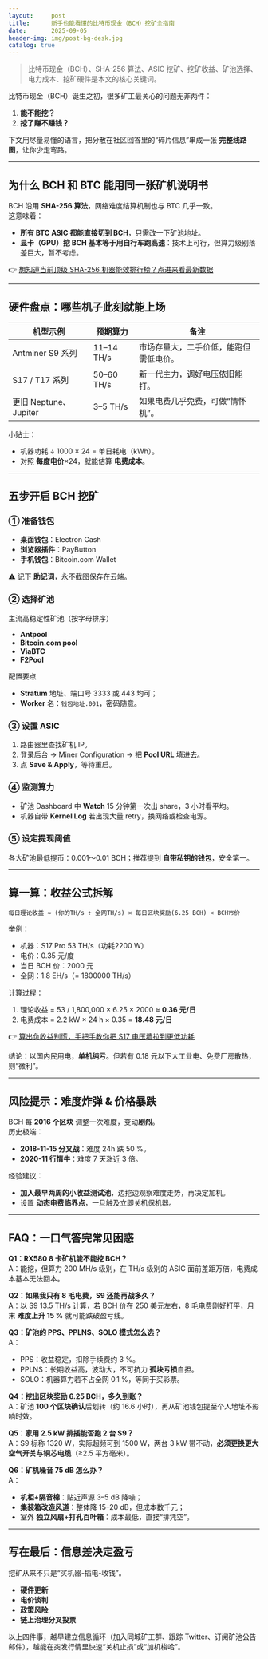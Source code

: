 ```yaml
---
layout:     post
title:      新手也能看懂的比特币现金（BCH）挖矿全指南
date:       2025-09-05
header-img: img/post-bg-desk.jpg
catalog: true
---
```


> 比特币现金（BCH）、SHA-256 算法、ASIC 挖矿、挖矿收益、矿池选择、电力成本、挖矿硬件是本文的核心关键词。

比特币现金（BCH）诞生之初，很多矿工最关心的问题无非两件：  
1) **能不能挖？**  
2) **挖了赚不赚钱？**  

下文用尽量易懂的语言，把分散在社区回答里的“碎片信息”串成一张 **完整线路图**，让你少走弯路。

---

## 为什么 BCH 和 BTC 能用同一张矿机说明书

BCH 沿用 **SHA-256 算法**，网络难度结算机制也与 BTC 几乎一致。  
这意味着：  
- **所有 BTC ASIC 都能直接切到 BCH**，只需改一下矿池地址。  
- **显卡（GPU）挖 BCH 基本等于用自行车跑高速**：技术上可行，但算力级别落差巨大，暂不考虑。  

👉 [想知道当前顶级 SHA-256 机器能效排行榜？点进来看最新数据](https://okxdog.com/)

---

## 硬件盘点：哪些机子此刻就能上场

| 机型示例 | 预期算力 | 备注 |
| --- | --- | --- |
| Antminer S9 系列 | 11–14 TH/s | 市场存量大，二手价低，能跑但需低电价。 |
| S17 / T17 系列 | 50–60 TH/s | 新一代主力，调好电压依旧能打。 |
| 更旧 Neptune、Jupiter | 3–5 TH/s | 如果电费几乎免费，可做“情怀机”。 |

小贴士：  
- 机器功耗 ÷ 1000 × 24 = 单日耗电（kWh）。  
- 对照 **每度电价**×24，就能估算 **电费成本**。  

---

## 五步开启 BCH 挖矿

### ① 准备钱包  
- **桌面钱包**：Electron Cash  
- **浏览器插件**：PayButton  
- **手机钱包**：Bitcoin.com Wallet  

⚠️ 记下 **助记词**，永不截图保存在云端。

### ② 选择矿池  
主流高稳定性矿池（按字母排序）  
- **Antpool**  
- **Bitcoin.com pool**  
- **ViaBTC**  
- **F2Pool**  

配置要点  
- **Stratum** 地址、端口号 3333 或 443 均可；  
- **Worker** 名：`钱包地址.001`，密码随意。  

### ③ 设置 ASIC  
1. 路由器里查找矿机 IP。  
2. 登录后台 → Miner Configuration → 把 **Pool URL** 填进去。  
3. 点 **Save & Apply**，等待重启。  

### ④ 监测算力  
- 矿池 Dashboard 中 **Watch** 15 分钟第一次出 share，3 小时看平均。  
- 机器自带 **Kernel Log** 若出现大量 retry，换网络或检查电源。  

### ⑤ 设定提现阈值  
各大矿池最低提币：0.001～0.01 BCH；推荐提到 **自带私钥的钱包**，安全第一。

---

## 算一算：收益公式拆解

```
每日理论收益 ≈ (你的TH/s ÷ 全网TH/s) × 每日区块奖励(6.25 BCH) × BCH市价
```

举例：  
- 机器：S17 Pro 53 TH/s（功耗2200 W）  
- 电价：0.35 元/度  
- 当日 BCH 价：2000 元  
- 全网：1.8 EH/s（= 1800000 TH/s）

计算过程：  
1. 理论收益 = 53 / 1,800,000 × 6.25 × 2000 ≈ **0.36 元/日**  
2. 电费成本 = 2.2 kW × 24 h × 0.35 = **18.48 元/日**  

👉 [算出负收益别慌，手把手教你把 S17 电压墙拉到更低功耗](https://okxdog.com/)  

结论：以国内民用电，**单机纯亏**。但若有 0.18 元以下大工业电、免费厂房散热，则“微利”。  

---

## 风险提示：难度炸弹 & 价格暴跌

BCH 每 **2016 个区块** 调整一次难度，变动**剧烈**。  
历史极端：  
- **2018-11-15 分叉战**：难度 24h 跌 50 %。  
- **2020-11 行情牛**：难度 7 天涨近 3 倍。  

经验建议：  
- **加入最早两周的小收益测试池**，边挖边观察难度走势，再决定加机。  
- 设置 **动态电费临界点**，一旦触及立即关机保机器。  

---

## FAQ：一口气答完常见困惑

**Q1：RX580 8 卡矿机能不能挖 BCH？**  
A：能挖，但算力 200 MH/s 级别，在 TH/s 级别的 ASIC 面前差距万倍，电费成本基本无法回本。  

**Q2：如果我只有 8 毛电费，S9 还能再战多久？**  
A：以 S9 13.5 TH/s 计算，若 BCH 价在 250 美元左右，8 毛电费刚好打平，月末 **难度上升 15 %** 就可能跌破盈亏线。  

**Q3：矿池的 PPS、PPLNS、SOLO 模式怎么选？**  
A：  
- PPS：收益稳定，扣除手续费约 3 %。  
- PPLNS：长期收益高，波动大，不可抗力 **孤块亏损**自担。  
- SOLO：机器算力若不占全网 0.1 %，等同于买彩票。  

**Q4：挖出区块奖励 6.25 BCH，多久到账？**  
A：矿池 **100 个区块确认**后划转（约 16.6 小时），再从矿池钱包提至个人地址不影响时效。  

**Q5：家用 2.5 kW 排插能否跑 2 台 S9？**  
A：S9 标称 1320 W，实际超频可到 1500 W，两台 3 kW 带不动，**必须更换更大空气开关与铜芯电缆**（≥2.5 平方毫米）。  

**Q6：矿机噪音 75 dB 怎么办？**  
A：  
- **机柜+隔音棉**：贴近声源 3–5 dB 降噪；  
- **集装箱改造风道**：整体降 15–20 dB，但成本数千元；  
- 室外 **独立风扇+打孔百叶箱**：成本最低，直接“排凭空”。  

---

## 写在最后：信息差决定盈亏

挖矿从来不只是“买机器-插电-收钱”。  
- **硬件更新**  
- **电价谈判**  
- **政策风险**  
- **链上治理分叉投票**  
  
以上四件事，越早建立信息循环（加入同城矿工群、跟踪 Twitter、订阅矿池公告邮件），越能在突发行情里快速“关机止损”或“加机梭哈”。